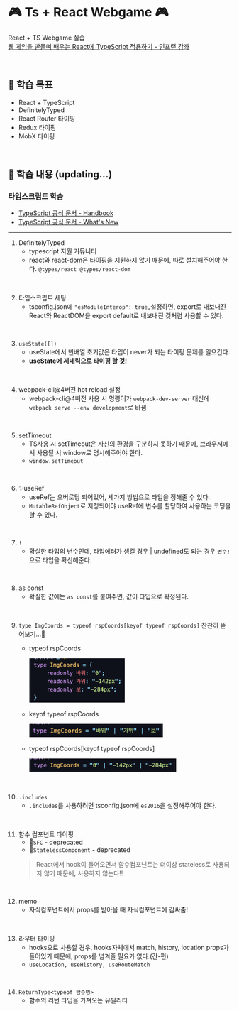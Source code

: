 # 🎮 Ts + React Webgame 🎮
React + TS Webgame 실습 <br>
[웹 게임을 만들며 배우는 React에 TypeScript 적용하기 - 인프런 강좌](https://www.inflearn.com/course/react-typescript-webgame#)

<br>

## 🎱 학습 목표
- React + TypeScript
- DefinitelyTyped
- React Router 타이핑
- Redux 타이핑
- MobX 타이핑

<br>

## 🎱 학습 내용 (updating...)
### 타입스크립트 학습
- [TypeScript 공식 문서 - Handbook](https://www.typescriptlang.org/ko/docs/handbook/intro.html)
- [TypeScript 공식 문서 - What's New](https://www.typescriptlang.org/docs/handbook/release-notes/overview.html)

<hr>

1. DefinitelyTyped
    - typescript 지원 커뮤니티
    - react와 react-dom은 타이핑을 지원하지 않기 때문에, 따로 설치해주어야 한다. `@types/react @types/react-dom`

<br>

2. 타입스크립트 세팅
    - tsconfig.json에 `"esModuleInterop": true,`설정하면, export로 내보내진 React와 ReactDOM을 export default로 내보내진 것처럼 사용할 수 있다.

<br>

3. `useState([])` 
    - useState에서 빈배열 초기값은 타입이 never가 되는 타이핑 문제를 일으킨다.
    - **useState에 제네릭으로 타이핑 할 것!**

<br>

4. webpack-cli@4버전 hot reload 설정
    - webpack-cli@4버전 사용 시 명령어가 `webpack-dev-server` 대신에 `webpack serve --env development`로 바뀜

<br>

5. setTimeout
    - TS사용 시 setTimeout은 자신의 환경을 구분하지 못하기 때문에, 브라우저에서 사용될 시 window로 명시해주어야 한다. 
    - `window.setTimeout`

<br>

6. ✨useRef
    - useRef는 오버로딩 되어있어, 세가지 방법으로 타입을 정해줄 수 있다.
    - `MutableRefObject`로 지정되어야 useRef에 변수를 할당하여 사용하는 코딩을 할 수 있다.

<br>

7. `!`
    - 확실한 타입의 변수인데, 타입에러가 생길 경우 | undefined도 되는 경우 `변수!`으로 타입을 확신해준다.

<br>

8. as const
    - 확실한 값에는 `as const`를 붙여주면, 값이 타입으로 확정된다.

<br>

9. `type ImgCoords = typeof rspCoords[keyof typeof rspCoords]` 찬찬히 뜯어보기...🍗
    - typeof rspCoords
  
       <img height="100" src="./images/1-1.png">

    - keyof typeof rspCoords

       <img height="30" src="./images/1-2.png">


    - typeof rspCoords[keyof typeof rspCoords]

       <img height="30" src="./images/1-3.png">
      
<br>

10. `.includes`
    - `.includes`를 사용하려면 tsconfig.json에 `es2016`을 설정해주어야 한다.

<br>

11. 함수 컴포넌트 타이핑
    - 🚫`SFC` - deprecated 
    - 🚫`StatelessComponent` - deprecated
    > React에서 hook이 들어오면서 함수컴포넌트는 더이상 stateless로 사용되지 않기 때문에, 사용하지 않는다!!

<br>

12. memo
    - 자식컴포넌트에서 props를 받아올 때 자식컴포넌트에 감싸줌!

<br>

13. 라우터 타이핑
    - hooks으로 사용할 경우, hooks자체에서 match, history, location props가 들어있기 때문에, props를 넘겨줄 필요가 없다.(간-편)
    - `useLocation, useHistory, useRouteMatch`

<br>

14. `ReturnType<typeof 함수명>`
    - 함수의 리턴 타입을 가져오는 유틸리티